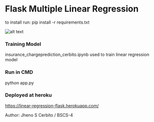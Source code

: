 # Flask Multiple Linear Regression
to install run: pip install -r requirements.txt


![alt text](https://github.com/Senpaixyz/flask-linear-regression/capture.png?raw=true)


### Training Model

insurance_chargeprediction_cerbito.ipynb used to train linear regression model

### Run in CMD

python app.py

### Deployed at heroku

https://linear-regression-flask.herokuapp.com/


Author: Jheno S Cerbito / BSCS-4